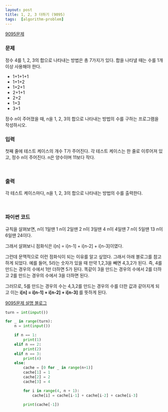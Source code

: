 ```yaml
---
layout: post
title: 1, 2, 3 더하기 (9095)
tags:  [algorithm-problem]
---
```


[9095문제](https://www.acmicpc.net/problem/9095)


### 문제
정수 4를 1, 2, 3의 합으로 나타내는 방법은 총 7가지가 있다. 합을 나타낼 때는 수를 1개 이상 사용해야 한다.

* 1+1+1+1
* 1+1+2
* 1+2+1
* 2+1+1
* 2+2
* 1+3
* 3+1

정수 n이 주어졌을 때, n을 1, 2, 3의 합으로 나타내는 방법의 수를 구하는 프로그램을 작성하시오.
&nbsp;

### 입력
첫째 줄에 테스트 케이스의 개수 T가 주어진다. 각 테스트 케이스는 한 줄로 이루어져 있고, 정수 n이 주어진다. n은 양수이며 11보다 작다.

&nbsp;

### 출력
각 테스트 케이스마다, n을 1, 2, 3의 합으로 나타내는 방법의 수를 출력한다.

&nbsp;

### 파이썬 코드
규칙을 살펴보면,
n이 1일땐 1
n이 2일땐 2
n이 3일땐 4
n이 4일땐 7
n이 5일땐 13
n이 6일땐 24이다.

그래서 살펴보니 점화식은
i[n] = i[n-1] + i[n-2] + i[n-3]이였다.

그런데 문맥적으로 이런 점화식이 되는 이유를 알고 싶었다. 그래서 아래 블로그를 참고하게 되었다. 예를 들어, 5라는 숫자가 있을 때 만약 1,2,3을 빼면 4,3,2가 된다. 즉, 4를 만드는 경우의 수에서 1만 더하면 5가 된다. 똑같이 3을 만드는 경우의 수에서 2를 더하고 2를 만드는 경우의 수에서 3을 더하면 된다.

그러므로, 5를 만드는 경우의 수는 4,3,2를 만드는 경우의 수를 더한 값과 같아지게 되고 이는 **i[n] = i[n-1] + i[n-2] + i[n-3]** 를 뜻하게 된다.

[9095문제 설명 블로그](https://ssu-gongdoli.tistory.com/36)

~~~python
turn = int(input())

for _ in range(turn):
    n = int(input())

    if n == 1:
        print(1)
    elif n == 2:
        print(2)
    elif n == 3:
        print(4)
    else:
        cache = [0 for _ in range(n+1)]
        cache[1] = 1
        cache[2] = 2
        cache[3] = 4

        for i in range(4, n + 1):
            cache[i] = cache[i-1] + cache[i-2] + cache[i-3]

        print(cache[-1])
~~~
